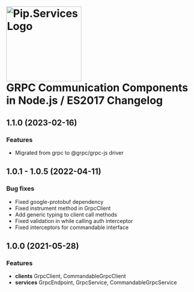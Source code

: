 # <img src="https://uploads-ssl.webflow.com/5ea5d3315186cf5ec60c3ee4/5edf1c94ce4c859f2b188094_logo.svg" alt="Pip.Services Logo" width="200"> <br/> GRPC Communication Components in Node.js / ES2017 Changelog

## <a name="1.1.0-"></a> 1.1.0 (2023-02-16)

### Features
- Migrated from grpc to @grpc/grpc-js driver
## <a name="1.0.1-1.0.5"></a> 1.0.1 - 1.0.5 (2022-04-11)

### Bug fixes
* Fixed google-protobuf dependency
* Fixed instrument method in GrpcClient
* Add generic typing to client call methods
* Fixed validation in while calling auth interceptor
* Fixed interceptors for commandable interface


## <a name="1.0.0"></a> 1.0.0 (2021-05-28)

### Features
* **clients** GrpcClient, CommandableGrpcClient
* **services** GrpcEndpoint, GrpcService, CommandableGrpcService

